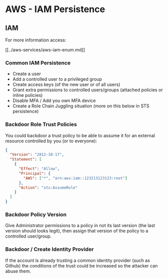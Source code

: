 # AWS - IAM Persistence

## IAM

For more information access:

[[../aws-services/aws-iam-enum.md]]

### Common IAM Persistence

- Create a user
- Add a controlled user to a privileged group
- Create access keys (of the new user or of all users)
- Grant extra permissions to controlled users/groups (attached policies or inline policies)
- Disable MFA / Add you own MFA device
- Create a Role Chain Juggling situation (more on this below in STS persistence)

### Backdoor Role Trust Policies

You could backdoor a trust policy to be able to assume it for an external resource controlled by you (or to everyone):

```json
{
  "Version": "2012-10-17",
  "Statement": [
    {
      "Effect": "Allow",
      "Principal": {
        "AWS": ["*", "arn:aws:iam::123213123123:root"]
      },
      "Action": "sts:AssumeRole"
    }
  ]
}
```

### Backdoor Policy Version

Give Administrator permissions to a policy in not its last version (the last version should looks legit), then assign that version of the policy to a controlled user/group.

### Backdoor / Create Identity Provider

If the account is already trusting a common identity provider (such as Github) the conditions of the trust could be increased so the attacker can abuse them.

